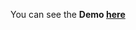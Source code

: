 You can see the **Demo [here](https://gizemnkorkmaz.github.io/javascript30/14%20-%20JavaScript%20References%20VS%20Copying/index.html)**